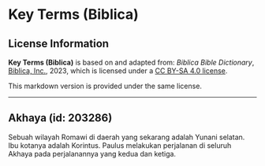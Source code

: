 # Key Terms (Biblica)

## License Information

**Key Terms (Biblica)** is based on and adapted from: _Biblica Bible Dictionary_, [Biblica, Inc.](https://www.biblica.com/), 2023, which is licensed under a [CC BY-SA 4.0 license](https://creativecommons.org/licenses/by-sa/4.0/legalcode.en).

This markdown version is provided under the same license.



--------------------------------

## Akhaya (id: 203286)

Sebuah wilayah Romawi di daerah yang sekarang adalah Yunani selatan. Ibu kotanya adalah Korintus. Paulus melakukan perjalanan di seluruh Akhaya pada perjalanannya yang kedua dan ketiga.


